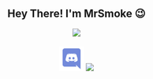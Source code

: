 <div align="center">
  <h2>Hey There! I'm MrSmoke 😉</h2>
  <img src="https://discord.c99.nl/widget/theme-1/214424327167279104.png"/>
  <br/><br/>
  <code><img height="50" src="https://raw.githubusercontent.com/github/explore/80688e429a7d4ef2fca1e82350fe8e3517d3494d/topics/discord/discord.png"/></code>
  <code><img height="50" src="https://e7.pngegg.com/pngimages/579/932/png-clipart-paypal-logo-paypal-logo-payment-computer-icons-paypal-blue-angle-thumbnail.png"/></code>
</div>
